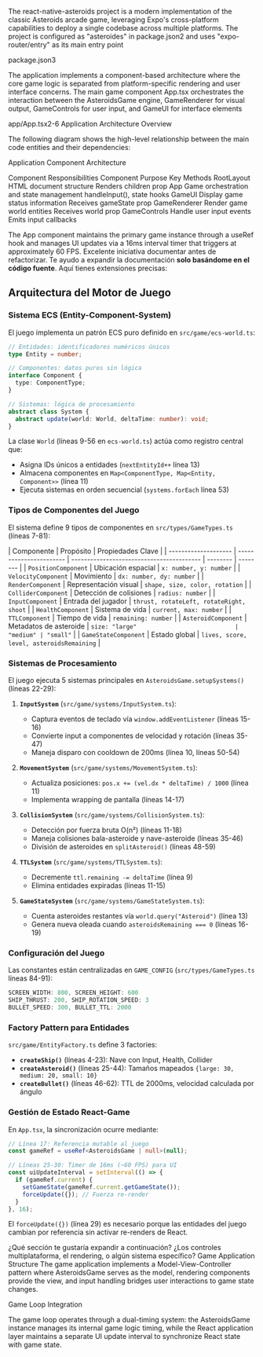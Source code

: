 The react-native-asteroids project is a modern implementation of the classic Asteroids arcade game, leveraging Expo's cross-platform capabilities to deploy a single codebase across multiple platforms. The project is configured as "asteroides" in
package.json2 and uses "expo-router/entry" as its main entry point

package.json3

The application implements a component-based architecture where the core game logic is separated from platform-specific rendering and user interface concerns. The main game component App.tsx orchestrates the interaction between the AsteroidsGame engine, GameRenderer for visual output, GameControls for user input, and GameUI for interface elements

app/App.tsx2-6
Application Architecture Overview

The following diagram shows the high-level relationship between the main code entities and their dependencies:

Application Component Architecture

Component Responsibilities
Component Purpose Key Methods
RootLayout HTML document structure Renders children prop
App Game orchestration and state management handleInput(), state hooks
GameUI Display game status information Receives gameState prop
GameRenderer Render game world entities Receives world prop
GameControls Handle user input events Emits input callbacks

The App component maintains the primary game instance through a useRef hook and manages UI updates via a 16ms interval timer that triggers at approximately 60 FPS.
Excelente iniciativa documentar antes de refactorizar. Te ayudo a expandir la documentación **solo basándome en el código fuente**. Aquí tienes extensiones precisas:

## Arquitectura del Motor de Juego

### Sistema ECS (Entity-Component-System)

El juego implementa un patrón ECS puro definido en `src/game/ecs-world.ts`:

```typescript
// Entidades: identificadores numéricos únicos
type Entity = number;

// Componentes: datos puros sin lógica
interface Component {
  type: ComponentType;
}

// Sistemas: lógica de procesamiento
abstract class System {
  abstract update(world: World, deltaTime: number): void;
}
```

La clase `World` (líneas 9-56 en `ecs-world.ts`) actúa como registro central que:

- Asigna IDs únicos a entidades (`nextEntityId++` línea 13)
- Almacena componentes en `Map<ComponentType, Map<Entity, Component>>` (línea 11)
- Ejecuta sistemas en orden secuencial (`systems.forEach` línea 53)

### Tipos de Componentes del Juego

El sistema define 9 tipos de componentes en `src/types/GameTypes.ts` (líneas 7-81):

| Componente           | Propósito               | Propiedades Clave                         |
| -------------------- | ----------------------- | ----------------------------------------- | -------- | -------- |
| `PositionComponent`  | Ubicación espacial      | `x: number, y: number`                    |
| `VelocityComponent`  | Movimiento              | `dx: number, dy: number`                  |
| `RenderComponent`    | Representación visual   | `shape, size, color, rotation`            |
| `ColliderComponent`  | Detección de colisiones | `radius: number`                          |
| `InputComponent`     | Entrada del jugador     | `thrust, rotateLeft, rotateRight, shoot`  |
| `HealthComponent`    | Sistema de vida         | `current, max: number`                    |
| `TTLComponent`       | Tiempo de vida          | `remaining: number`                       |
| `AsteroidComponent`  | Metadatos de asteroide  | `size: "large"                            | "medium" | "small"` |
| `GameStateComponent` | Estado global           | `lives, score, level, asteroidsRemaining` |

### Sistemas de Procesamiento

El juego ejecuta 5 sistemas principales en `AsteroidsGame.setupSystems()` (líneas 22-29):

1. **`InputSystem`** (`src/game/systems/InputSystem.ts`):

   - Captura eventos de teclado vía `window.addEventListener` (líneas 15-16)
   - Convierte input a componentes de velocidad y rotación (líneas 35-47)
   - Maneja disparo con cooldown de 200ms (línea 10, líneas 50-54)

2. **`MovementSystem`** (`src/game/systems/MovementSystem.ts`):

   - Actualiza posiciones: `pos.x += (vel.dx * deltaTime) / 1000` (línea 11)
   - Implementa wrapping de pantalla (líneas 14-17)

3. **`CollisionSystem`** (`src/game/systems/CollisionSystem.ts`):

   - Detección por fuerza bruta O(n²) (líneas 11-18)
   - Maneja colisiones bala-asteroide y nave-asteroide (líneas 35-46)
   - División de asteroides en `splitAsteroid()` (líneas 48-59)

4. **`TTLSystem`** (`src/game/systems/TTLSystem.ts`):

   - Decremente `ttl.remaining -= deltaTime` (línea 9)
   - Elimina entidades expiradas (líneas 11-15)

5. **`GameStateSystem`** (`src/game/systems/GameStateSystem.ts`):
   - Cuenta asteroides restantes vía `world.query("Asteroid")` (línea 13)
   - Genera nueva oleada cuando `asteroidsRemaining === 0` (líneas 16-19)

### Configuración del Juego

Las constantes están centralizadas en `GAME_CONFIG` (`src/types/GameTypes.ts` líneas 84-91):

```typescript
SCREEN_WIDTH: 800, SCREEN_HEIGHT: 600
SHIP_THRUST: 200, SHIP_ROTATION_SPEED: 3
BULLET_SPEED: 300, BULLET_TTL: 2000
```

### Factory Pattern para Entidades

`src/game/EntityFactory.ts` define 3 factories:

- **`createShip()`** (líneas 4-23): Nave con Input, Health, Collider
- **`createAsteroid()`** (líneas 25-44): Tamaños mapeados `{large: 30, medium: 20, small: 10}`
- **`createBullet()`** (líneas 46-62): TTL de 2000ms, velocidad calculada por ángulo

### Gestión de Estado React-Game

En `App.tsx`, la sincronización ocurre mediante:

```typescript
// Línea 17: Referencia mutable al juego
const gameRef = useRef<AsteroidsGame | null>(null);

// Líneas 25-30: Timer de 16ms (~60 FPS) para UI
const uiUpdateInterval = setInterval(() => {
  if (gameRef.current) {
    setGameState(gameRef.current.getGameState());
    forceUpdate({}); // Fuerza re-render
  }
}, 16);
```

El `forceUpdate({})` (línea 29) es necesario porque las entidades del juego cambian por referencia sin activar re-renders de React.

¿Qué sección te gustaría expandir a continuación? ¿Los controles multiplataforma, el rendering, o algún sistema específico?
Game Application Structure
The game application implements a Model-View-Controller pattern where AsteroidsGame serves as the model, rendering components provide the view, and input handling bridges user interactions to game state changes.

Game Loop Integration

The game loop operates through a dual-timing system: the AsteroidsGame instance manages its internal game logic timing, while the React application layer maintains a separate UI update interval to synchronize React state with game state.
